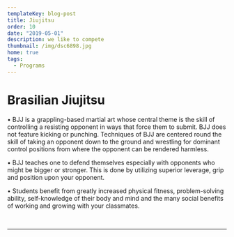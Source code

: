 ```yaml
---
templateKey: blog-post
title: Jiujitsu
order: 10
date: "2019-05-01"
description: we like to compete
thumbnail: /img/dsc6898.jpg
home: true
tags:
  - Programs
---
```


# Brasilian Jiujitsu

• BJJ is a grappling-based martial art whose central theme is the skill of controlling a resisting opponent in ways that force them to submit. BJJ does not feature kicking or punching. Techniques of BJJ are centered round the skill of taking an opponent down to the ground and wrestling for dominant control positions from where the opponent can be rendered harmless.

• BJJ teaches one to defend themselves especially with opponents who might be bigger or stronger. This is done by utilizing superior leverage, grip and position upon your opponent.

• Students benefit from greatly increased physical fitness, problem-solving ability, self-knowledge of their body and mind and the many social benefits of working and growing with your classmates.

<br>

---
